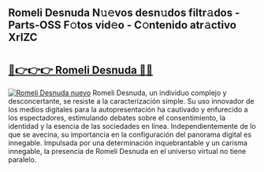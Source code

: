 ## Romeli Desnuda N𝚞𝚎vos desn𝚞dos filtr𝚊dos - Parts-OSS F𝚘tos vid𝚎o - C𝚘ntenido atr𝚊ctivo XrIZC

# <h2><a href="http://mbden1e.tromn.icu/?c=Romeli+Desnuda">🔗👉👉👉 Romeli Desnuda 🔗🔗</a></h2>

[![Romeli Desnuda nuevo](https://i.imgur.com/pEAQMta.gif)](http://mbden1e.tromn.icu/?c=Romeli+Desnuda)
Romeli Desnuda, un individuo complejo y desconcertante, se resiste a la caracterización simple. Su uso innovador de los medios digitales para la autopresentación ha cautivado y enfurecido a los espectadores, estimulando debates sobre el consentimiento, la identidad y la esencia de las sociedades en línea. Independientemente de lo que se avecina, su importancia en la configuración del panorama digital es innegable. Impulsada por una determinación inquebrantable y un carisma innegable, la presencia de Romeli Desnuda en el universo virtual no tiene paralelo.
